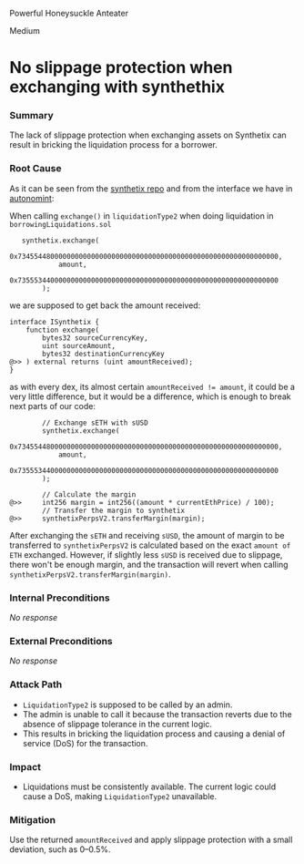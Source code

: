 Powerful Honeysuckle Anteater

Medium

# No slippage protection when exchanging with synthethix

### Summary
The lack of slippage protection when exchanging assets on Synthetix can result in bricking the liquidation process for a borrower.

### Root Cause
 
As it can be seen from the [synthetix repo](https://github.com/Synthetixio/synthetix/blob/de2b994cc8064301288e7619042287cddb7c6753/contracts/BaseSynthetix.sol#L203-L219) and from the interface we have in [autonomint](https://github.com/sherlock-audit/2024-11-autonomint/blob/0d324e04d4c0ca306e1ae4d4c65f0cb9d681751b/Blockchain/Blockchian/contracts/Core_logic/borrowLiquidation.sol#L23-L29): 

When calling `exchange()` in `liquidationType2` when doing liquidation in `borrowingLiquidations.sol`
```solidity
   synthetix.exchange(
            0x7345544800000000000000000000000000000000000000000000000000000000,
            amount,
            0x7355534400000000000000000000000000000000000000000000000000000000
        );
```

we are supposed to get back the amount received:
```solidity
interface ISynthetix {
    function exchange(
        bytes32 sourceCurrencyKey,
        uint sourceAmount,
        bytes32 destinationCurrencyKey
@>> ) external returns (uint amountReceived);
}
```
as with every dex, its almost certain `amountReceived != amount`, it could be a very little difference, but it would be a difference, which is enough to break next parts of our code:

```solidity
        // Exchange sETH with sUSD
        synthetix.exchange(
            0x7345544800000000000000000000000000000000000000000000000000000000,
            amount,
            0x7355534400000000000000000000000000000000000000000000000000000000
        );

        // Calculate the margin
@>>     int256 margin = int256((amount * currentEthPrice) / 100);
        // Transfer the margin to synthetix
@>>     synthetixPerpsV2.transferMargin(margin);
```
After exchanging the `sETH` and receiving `sUSD`, the amount of margin to be transferred to `synthetixPerpsV2` is calculated based on the exact `amount of ETH` exchanged. However, if slightly less `sUSD` is received due to slippage, there won't be enough margin, and the transaction will revert when calling `synthetixPerpsV2.transferMargin(margin)`.

### Internal Preconditions

_No response_

### External Preconditions

_No response_

### Attack Path
- `LiquidationType2` is supposed to be called by an admin.
- The admin is unable to call it because the transaction reverts due to the absence of slippage tolerance in the current logic.
- This results in bricking the liquidation process and causing a denial of service (DoS) for the transaction.

### Impact
- Liquidations must be consistently available. The current logic could cause a DoS, making `LiquidationType2` unavailable.

### Mitigation
Use the returned `amountReceived` and apply slippage protection with a small deviation, such as 0–0.5%.